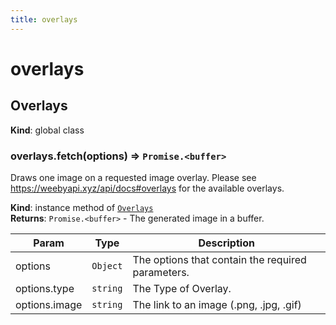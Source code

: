 ```yaml
---
title: overlays
---
```


# overlays

<a name="Overlays"></a>

## Overlays
**Kind**: global class  
<a name="Overlays+fetch"></a>

### overlays.fetch(options) ⇒ <code>Promise.&lt;buffer&gt;</code>
Draws one image on a requested image overlay. Please see https://weebyapi.xyz/api/docs#overlays for the available overlays.

**Kind**: instance method of [<code>Overlays</code>](#Overlays)  
**Returns**: <code>Promise.&lt;buffer&gt;</code> - The generated image in a buffer.  

| Param | Type | Description |
| --- | --- | --- |
| options | <code>Object</code> | The options that contain the required parameters. |
| options.type | <code>string</code> | The Type of Overlay. |
| options.image | <code>string</code> | The link to an image (.png, .jpg, .gif) |

